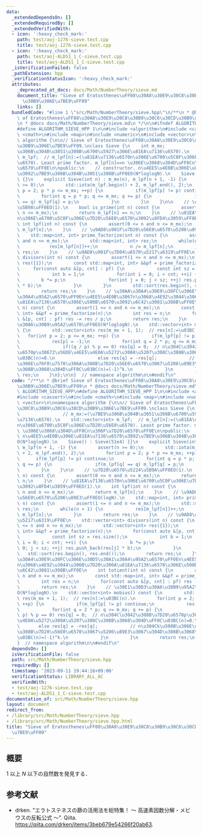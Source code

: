 ```yaml
---
data:
  _extendedDependsOn: []
  _extendedRequiredBy: []
  _extendedVerifiedWith:
  - icon: ':heavy_check_mark:'
    path: test/aoj-1276-sieve.test.cpp
    title: test/aoj-1276-sieve.test.cpp
  - icon: ':heavy_check_mark:'
    path: test/aoj-ALDS1_1_C-sieve.test.cpp
    title: test/aoj-ALDS1_1_C-sieve.test.cpp
  _isVerificationFailed: false
  _pathExtension: hpp
  _verificationStatusIcon: ':heavy_check_mark:'
  attributes:
    _deprecated_at_docs: docs/Math/NumberTheory/sieve.md
    document_title: "Sieve of Eratosthenes\uFF08\u30A8\u30E9\u30C8\u30B9\u30C6\u30CD\
      \u30B9\u306E\u7BE9\uFF09"
    links: []
  bundledCode: "#line 1 \"src/Math/NumberTheory/sieve.hpp\"\n/**\n * @brief Sieve\
    \ of Eratosthenes\uFF08\u30A8\u30E9\u30C8\u30B9\u30C6\u30CD\u30B9\u306E\u7BE9\uFF09\
    \n * @docs docs/Math/NumberTheory/sieve.md\n */\n\n#ifndef ALGORITHM_SIEVE_HPP\n\
    #define ALGORITHM_SIEVE_HPP 1\n\n#include <algorithm>\n#include <cassert>\n#include\
    \ <cmath>\n#include <map>\n#include <numeric>\n#include <vector>\n\nnamespace\
    \ algorithm {\n\n// Sieve of Eratosthenes\uFF08\u30A8\u30E9\u30C8\u30B9\u30C6\u30CD\
    \u30B9\u306E\u7BE9\uFF09.\nclass Sieve {\n    int m_mx;                // m_mx:=(\u7BE9\
    \u306B\u304B\u3051\u308B\u6700\u5927\u306E\u81EA\u7136\u6570).\n    std::vector<int>\
    \ m_lpf;  // m_lpf[n]:=(\u81EA\u7136\u6570n\u306E\u6700\u5C0F\u306E\u7D20\u56E0\
    \u6570). Least prime factor. m_lpf[n]==n \u306E\u3068\u304D\uFF0Cn\u306F\u7D20\
    \u6570\uFF0E\n\npublic:\n    // constructor. n\u4EE5\u4E0B\u306E\u81EA\u7136\u6570\
    \u3092\u7BE9\u306B\u304B\u3051\u308B\uFF0EO(N*loglogN).\n    Sieve() : Sieve(51e4)\
    \ {}\n    explicit Sieve(int n) : m_mx(n), m_lpf(n + 1, -1) {\n        assert(n\
    \ >= 0);\n        std::iota(m_lpf.begin() + 2, m_lpf.end(), 2);\n        for(int\
    \ p = 2; p * p <= m_mx; ++p) {\n            if(m_lpf[p] != p) continue;\n    \
    \        for(int q = p * p; q <= m_mx; q += p) {\n                if(m_lpf[q]\
    \ == q) m_lpf[q] = p;\n            }\n        }\n    }\n\n    // \u7D20\u6570\u5224\
    \u5B9A\uFF0EO(1).\n    bool is_prime(int n) const {\n        assert(0 <= n and\
    \ n <= m_mx);\n        return m_lpf[n] == n;\n    }\n    // \u81EA\u7136\u6570\
    n\u306E\u6700\u5C0F\u306E\u7D20\u56E0\u6570\u3092\u8FD4\u3059\uFF0EO(1).\n   \
    \ int lpf(int n) const {\n        assert(0 <= n and n <= m_mx);\n        return\
    \ m_lpf[n];\n    }\n    // \u9AD8\u901F\u7D20\u56E0\u6570\u5206\u89E3\uFF0EO(logN).\n\
    \    std::map<int, int> prime_factorize(int n) const {\n        assert(1 <= n\
    \ and n <= m_mx);\n        std::map<int, int> res;\n        while(n > 1) {\n \
    \           res[m_lpf[n]]++;\n            n /= m_lpf[n];\n        }\n        return\
    \ res;\n    }\n    // \u9AD8\u901F\u7D04\u6570\u5217\u6319\uFF0E\n    std::vector<int>\
    \ divisors(int n) const {\n        assert(1 <= n and n <= m_mx);\n        std::vector<int>\
    \ res({1});\n        const std::map<int, int> &&pf = prime_factorize(n);\n   \
    \     for(const auto &[p, cnt] : pf) {\n            const int sz = res.size();\n\
    \            int b = 1;\n            for(int i = 0; i < cnt; ++i) {\n        \
    \        b *= p;\n                for(int j = 0; j < sz; ++j) res.push_back(res[j]\
    \ * b);\n            }\n        }\n        std::sort(res.begin(), res.end());\n\
    \        return res;\n    }\n    // \u30AA\u30A4\u30E9\u30FC\u306E\u30D5\u30A1\
    \u30A4\u95A2\u6570\uFF0En\u4EE5\u4E0B\u3067n\u3068\u4E92\u3044\u306B\u7D20\u306A\
    \u81EA\u7136\u6570\u306E\u500B\u6570\u3092\u6C42\u3081\u308B\uFF0E\n    int totient(int\
    \ n) const {\n        assert(1 <= n and n <= m_mx);\n        const std::map<int,\
    \ int> &&pf = prime_factorize(n);\n        int res = n;\n        for(const auto\
    \ &[p, cnt] : pf) res -= res / p;\n        return res;\n    }\n    // \u30E1\u30D3\
    \u30A6\u30B9\u95A2\u6570\uFF0EO(N*loglogN).\n    std::vector<int> mobius() const\
    \ {\n        std::vector<int> res(m_mx + 1, 1);  // res[n]:=\u03BC(n).\n     \
    \   for(int p = 2; p <= m_mx; ++p) {\n            if(m_lpf[p] != p) continue;\n\
    \            res[p] = -1;\n            for(int q = 2 * p; q <= m_mx; q += p) {\n\
    \                if((q / p) % p == 0) res[q] = 0;  // n\u304C\u3042\u308B\u7D20\
    \u6570p\u30672\u56DE\u4EE5\u4E0A\u5272\u308A\u5207\u308C\u308B\u3068\u304D\uFF0C\
    \u03BC(n)=0.\n                else res[q] = -res[q];            // n\u304Ck\u500B\
    \u306E\u76F8\u7570\u306A\u308B\u7D20\u56E0\u6570\u3067\u5206\u89E3\u3067\u304D\
    \u308B\u3068\u304D\uFF0C\u03BC(n)=(-1)^k.\n            }\n        }\n        return\
    \ res;\n    }\n};\n\n}  // namespace algorithm\n\n#endif\n"
  code: "/**\n * @brief Sieve of Eratosthenes\uFF08\u30A8\u30E9\u30C8\u30B9\u30C6\u30CD\
    \u30B9\u306E\u7BE9\uFF09\n * @docs docs/Math/NumberTheory/sieve.md\n */\n\n#ifndef\
    \ ALGORITHM_SIEVE_HPP\n#define ALGORITHM_SIEVE_HPP 1\n\n#include <algorithm>\n\
    #include <cassert>\n#include <cmath>\n#include <map>\n#include <numeric>\n#include\
    \ <vector>\n\nnamespace algorithm {\n\n// Sieve of Eratosthenes\uFF08\u30A8\u30E9\
    \u30C8\u30B9\u30C6\u30CD\u30B9\u306E\u7BE9\uFF09.\nclass Sieve {\n    int m_mx;\
    \                // m_mx:=(\u7BE9\u306B\u304B\u3051\u308B\u6700\u5927\u306E\u81EA\
    \u7136\u6570).\n    std::vector<int> m_lpf;  // m_lpf[n]:=(\u81EA\u7136\u6570\
    n\u306E\u6700\u5C0F\u306E\u7D20\u56E0\u6570). Least prime factor. m_lpf[n]==n\
    \ \u306E\u3068\u304D\uFF0Cn\u306F\u7D20\u6570\uFF0E\n\npublic:\n    // constructor.\
    \ n\u4EE5\u4E0B\u306E\u81EA\u7136\u6570\u3092\u7BE9\u306B\u304B\u3051\u308B\uFF0E\
    O(N*loglogN).\n    Sieve() : Sieve(51e4) {}\n    explicit Sieve(int n) : m_mx(n),\
    \ m_lpf(n + 1, -1) {\n        assert(n >= 0);\n        std::iota(m_lpf.begin()\
    \ + 2, m_lpf.end(), 2);\n        for(int p = 2; p * p <= m_mx; ++p) {\n      \
    \      if(m_lpf[p] != p) continue;\n            for(int q = p * p; q <= m_mx;\
    \ q += p) {\n                if(m_lpf[q] == q) m_lpf[q] = p;\n            }\n\
    \        }\n    }\n\n    // \u7D20\u6570\u5224\u5B9A\uFF0EO(1).\n    bool is_prime(int\
    \ n) const {\n        assert(0 <= n and n <= m_mx);\n        return m_lpf[n] ==\
    \ n;\n    }\n    // \u81EA\u7136\u6570n\u306E\u6700\u5C0F\u306E\u7D20\u56E0\u6570\
    \u3092\u8FD4\u3059\uFF0EO(1).\n    int lpf(int n) const {\n        assert(0 <=\
    \ n and n <= m_mx);\n        return m_lpf[n];\n    }\n    // \u9AD8\u901F\u7D20\
    \u56E0\u6570\u5206\u89E3\uFF0EO(logN).\n    std::map<int, int> prime_factorize(int\
    \ n) const {\n        assert(1 <= n and n <= m_mx);\n        std::map<int, int>\
    \ res;\n        while(n > 1) {\n            res[m_lpf[n]]++;\n            n /=\
    \ m_lpf[n];\n        }\n        return res;\n    }\n    // \u9AD8\u901F\u7D04\u6570\
    \u5217\u6319\uFF0E\n    std::vector<int> divisors(int n) const {\n        assert(1\
    \ <= n and n <= m_mx);\n        std::vector<int> res({1});\n        const std::map<int,\
    \ int> &&pf = prime_factorize(n);\n        for(const auto &[p, cnt] : pf) {\n\
    \            const int sz = res.size();\n            int b = 1;\n            for(int\
    \ i = 0; i < cnt; ++i) {\n                b *= p;\n                for(int j =\
    \ 0; j < sz; ++j) res.push_back(res[j] * b);\n            }\n        }\n     \
    \   std::sort(res.begin(), res.end());\n        return res;\n    }\n    // \u30AA\
    \u30A4\u30E9\u30FC\u306E\u30D5\u30A1\u30A4\u95A2\u6570\uFF0En\u4EE5\u4E0B\u3067\
    n\u3068\u4E92\u3044\u306B\u7D20\u306A\u81EA\u7136\u6570\u306E\u500B\u6570\u3092\
    \u6C42\u3081\u308B\uFF0E\n    int totient(int n) const {\n        assert(1 <=\
    \ n and n <= m_mx);\n        const std::map<int, int> &&pf = prime_factorize(n);\n\
    \        int res = n;\n        for(const auto &[p, cnt] : pf) res -= res / p;\n\
    \        return res;\n    }\n    // \u30E1\u30D3\u30A6\u30B9\u95A2\u6570\uFF0E\
    O(N*loglogN).\n    std::vector<int> mobius() const {\n        std::vector<int>\
    \ res(m_mx + 1, 1);  // res[n]:=\u03BC(n).\n        for(int p = 2; p <= m_mx;\
    \ ++p) {\n            if(m_lpf[p] != p) continue;\n            res[p] = -1;\n\
    \            for(int q = 2 * p; q <= m_mx; q += p) {\n                if((q /\
    \ p) % p == 0) res[q] = 0;  // n\u304C\u3042\u308B\u7D20\u6570p\u30672\u56DE\u4EE5\
    \u4E0A\u5272\u308A\u5207\u308C\u308B\u3068\u304D\uFF0C\u03BC(n)=0.\n         \
    \       else res[q] = -res[q];            // n\u304Ck\u500B\u306E\u76F8\u7570\u306A\
    \u308B\u7D20\u56E0\u6570\u3067\u5206\u89E3\u3067\u304D\u308B\u3068\u304D\uFF0C\
    \u03BC(n)=(-1)^k.\n            }\n        }\n        return res;\n    }\n};\n\n\
    }  // namespace algorithm\n\n#endif\n"
  dependsOn: []
  isVerificationFile: false
  path: src/Math/NumberTheory/sieve.hpp
  requiredBy: []
  timestamp: '2023-09-11 19:44:16+09:00'
  verificationStatus: LIBRARY_ALL_AC
  verifiedWith:
  - test/aoj-1276-sieve.test.cpp
  - test/aoj-ALDS1_1_C-sieve.test.cpp
documentation_of: src/Math/NumberTheory/sieve.hpp
layout: document
redirect_from:
- /library/src/Math/NumberTheory/sieve.hpp
- /library/src/Math/NumberTheory/sieve.hpp.html
title: "Sieve of Eratosthenes\uFF08\u30A8\u30E9\u30C8\u30B9\u30C6\u30CD\u30B9\u306E\
  \u7BE9\uFF09"
---
```

## 概要

$1$ 以上 $N$ 以下の自然数を発見する．


## 参考文献

- drken. "エラトステネスの篩の活用法を総特集！ 〜 高速素因数分解・メビウスの反転公式 〜". Qiita. <https://qiita.com/drken/items/3beb679e54266f20ab63>.
